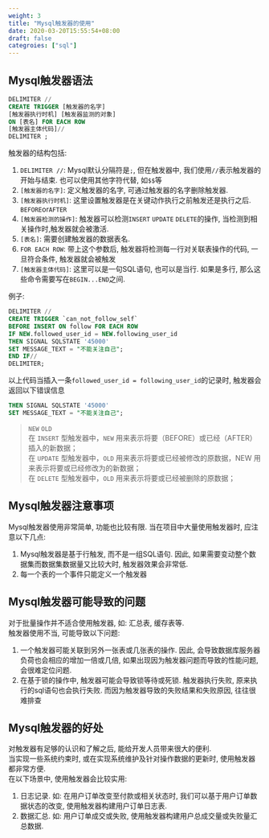 ```yaml
---
weight: 3
title: "Mysql触发器的使用"
date: 2020-03-20T15:55:54+08:00
draft: false
categroies: ["sql"]
---
```



## Mysql触发器语法
```sql
DELIMITER //
CREATE TRIGGER [触发器的名字]
[触发器执行时机] [触发器监测的对象]
ON [表名] FOR EACH ROW 
[触发器主体代码]//
DELIMITER ;
```
触发器的结构包括:
1. `DELIMITER //`: Mysql默认分隔符是`;`, 但在触发器中, 我们使用`//`表示触发器的开始与结束. 也可以使用其他字符代替, 如`$$`等
2. `[触发器的名字]`: 定义触发器的名字, 可通过触发器的名字删除触发器.
3. `[触发器执行时机]`: 这里设置触发器是在关键动作执行之前触发还是执行之后. `BEFORE`or`AFTER`
4. `[触发器检测的操作]`: 触发器可以检测`INSERT` `UPDATE` `DELETE`的操作, 当检测到相关操作时,触发器就会被激活.
5. `[表名]`: 需要创建触发器的数据表名.
6. `FOR EACH ROW`: 带上这个参数后, 触发器将检测每一行对关联表操作的代码, 一旦符合条件, 触发器就会被触发
7. `[触发器主体代码]`: 这里可以是一句SQL语句, 也可以是当行. 如果是多行, 那么这些命令需要写在`BEGIN...END`之间.

例子:
```sql
DELIMITER // 
CREATE TRIGGER `can_not_follow_self` 
BEFORE INSERT ON follow FOR EACH ROW 
IF NEW.followed_user_id = NEW.following_user_id 
THEN SIGNAL SQLSTATE '45000'
SET MESSAGE_TEXT = "不能关注自己";
END IF//
DELIMITER;
```

以上代码当插入一条`followed_user_id = following_user_id`的记录时, 触发器会返回以下错误信息
```sql
THEN SIGNAL SQLSTATE '45000'
SET MESSAGE_TEXT = "不能关注自己";
```
>`NEW`  `OLD` <br>
> 在 `INSERT` 型触发器中，`NEW` 用来表示将要（BEFORE）或已经（AFTER）插入的新数据；<br>
> 在 `UPDATE` 型触发器中，`OLD` 用来表示将要或已经被修改的原数据，NEW 用来表示将要或已经修改为的新数据；<br>
> 在 `DELETE` 型触发器中，`OLD` 用来表示将要或已经被删除的原数据；



## Mysql触发器注意事项

Mysql触发器使用非常简单, 功能也比较有限. 当在项目中大量使用触发器时, 应注意以下几点: <br>

1. Mysql触发器是基于行触发, 而不是一组SQL语句. 因此, 如果需要变动整个数据集而数据集数据量又比较大时, 触发器效果会非常低.
2. 每一个表的一个事件只能定义一个触发器

## Mysql触发器可能导致的问题
对于批量操作并不适合使用触发器, 如: 汇总表, 缓存表等. <br>
触发器使用不当, 可能导致以下问题:
1. 一个触发器可能关联到另外一张表或几张表的操作. 因此, 会导致数据库服务器负荷也会相应的增加一倍或几倍, 如果出现因为触发器问题而导致的性能问题, 会很难定位问题.
2. 在基于锁的操作中, 触发器可能会导致锁等待或死锁. 触发器执行失败, 原来执行的sql语句也会执行失败. 而因为触发器导致的失败结果和失败原因, 往往很难排查

## Mysql触发器的好处
对触发器有足够的认识和了解之后, 能给开发人员带来很大的便利. <br>
当实现一些系统约束时, 或在实现系统维护及针对操作数据的更新时, 使用触发器都非常方便. <br>
在以下场景中, 使用触发器会比较实用:
1. 日志记录. 如: 在用户订单改变至付款或相关状态时, 我们可以基于用户订单数据状态的改变, 使用触发器构建用户订单日志表.
2. 数据汇总. 如: 用户订单成交或失败, 使用触发器构建用户总成交量或失败量汇总数据.